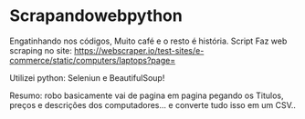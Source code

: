 # Scrapandowebpython 
 Engatinhando nos códigos, Muito café e o resto é história. 
Script Faz web scraping no site:
 https://webscraper.io/test-sites/e-commerce/static/computers/laptops?page=

Utilizei python:  Seleniun e BeautifulSoup!

Resumo: robo basicamente vai de pagina em pagina pegando os Titulos, preços e descrições dos computadores...
e converte tudo isso em um CSV.. 




